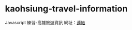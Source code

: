 # kaohsiung-travel-information
Javascript 練習-高雄旅遊資訊
網址：<a href="https://525hanlee.github.io/kaohsiung-travel-information/">連結</a>
